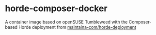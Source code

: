 # horde-composer-docker

A container image based on openSUSE Tumbleweed with the Composer-based Horde deployment from [maintaina-com/horde-deployment](https://github.com/maintaina-com/horde-deployment)

